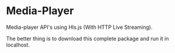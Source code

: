 # Media-Player
Media-player API's using Hls.js (With HTTP Live Streaming).

The better thing is to download this complete package and run it in localhost.
